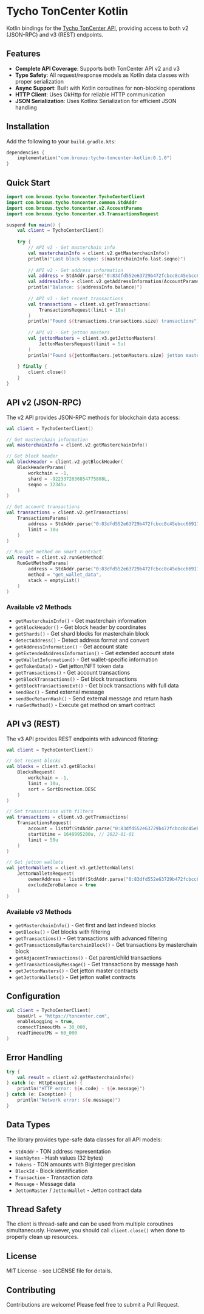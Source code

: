 # Tycho TonCenter Kotlin

Kotlin bindings for the [Tycho TonCenter API](https://github.com/broxus/tycho-toncenter), providing access to both v2 (JSON-RPC) and v3 (REST) endpoints.

## Features

- **Complete API Coverage**: Supports both TonCenter API v2 and v3
- **Type Safety**: All request/response models as Kotlin data classes with proper serialization
- **Async Support**: Built with Kotlin coroutines for non-blocking operations
- **HTTP Client**: Uses OkHttp for reliable HTTP communication
- **JSON Serialization**: Uses Kotlinx Serialization for efficient JSON handling

## Installation

Add the following to your `build.gradle.kts`:

```kotlin
dependencies {
    implementation("com.broxus:tycho-toncenter-kotlin:0.1.0")
}
```

## Quick Start

```kotlin
import com.broxus.tycho.toncenter.TychoCenterClient
import com.broxus.tycho.toncenter.common.StdAddr
import com.broxus.tycho.toncenter.v2.AccountParams
import com.broxus.tycho.toncenter.v3.TransactionsRequest

suspend fun main() {
    val client = TychoCenterClient()
    
    try {
        // API v2 - Get masterchain info
        val masterchainInfo = client.v2.getMasterchainInfo()
        println("Last block seqno: ${masterchainInfo.last.seqno}")
        
        // API v2 - Get address information
        val address = StdAddr.parse("0:83dfd552e63729b472fcbcc8c45ebcc6691702558b68ec7527e1ba403a0f31a8")
        val addressInfo = client.v2.getAddressInformation(AccountParams(address))
        println("Balance: ${addressInfo.balance}")
        
        // API v3 - Get recent transactions
        val transactions = client.v3.getTransactions(
            TransactionsRequest(limit = 10u)
        )
        println("Found ${transactions.transactions.size} transactions")
        
        // API v3 - Get jetton masters
        val jettonMasters = client.v3.getJettonMasters(
            JettonMastersRequest(limit = 5u)
        )
        println("Found ${jettonMasters.jettonMasters.size} jetton masters")
        
    } finally {
        client.close()
    }
}
```

## API v2 (JSON-RPC)

The v2 API provides JSON-RPC methods for blockchain data access:

```kotlin
val client = TychoCenterClient()

// Get masterchain information
val masterchainInfo = client.v2.getMasterchainInfo()

// Get block header
val blockHeader = client.v2.getBlockHeader(
    BlockHeaderParams(
        workchain = -1,
        shard = -9223372036854775808L,
        seqno = 12345u
    )
)

// Get account transactions
val transactions = client.v2.getTransactions(
    TransactionsParams(
        address = StdAddr.parse("0:83dfd552e63729b472fcbcc8c45ebcc6691702558b68ec7527e1ba403a0f31a8"),
        limit = 10u
    )
)

// Run get method on smart contract
val result = client.v2.runGetMethod(
    RunGetMethodParams(
        address = StdAddr.parse("0:83dfd552e63729b472fcbcc8c45ebcc6691702558b68ec7527e1ba403a0f31a8"),
        method = "get_wallet_data",
        stack = emptyList()
    )
)
```

### Available v2 Methods

- `getMasterchainInfo()` - Get masterchain information
- `getBlockHeader()` - Get block header by coordinates
- `getShards()` - Get shard blocks for masterchain block
- `detectAddress()` - Detect address format and convert
- `getAddressInformation()` - Get account state
- `getExtendedAddressInformation()` - Get extended account state
- `getWalletInformation()` - Get wallet-specific information
- `getTokenData()` - Get jetton/NFT token data
- `getTransactions()` - Get account transactions
- `getBlockTransactions()` - Get block transactions
- `getBlockTransactionsExt()` - Get block transactions with full data
- `sendBoc()` - Send external message
- `sendBocReturnHash()` - Send external message and return hash
- `runGetMethod()` - Execute get method on smart contract

## API v3 (REST)

The v3 API provides REST endpoints with advanced filtering:

```kotlin
val client = TychoCenterClient()

// Get recent blocks
val blocks = client.v3.getBlocks(
    BlocksRequest(
        workchain = -1,
        limit = 10u,
        sort = SortDirection.DESC
    )
)

// Get transactions with filters
val transactions = client.v3.getTransactions(
    TransactionsRequest(
        account = listOf(StdAddr.parse("0:83dfd552e63729b472fcbcc8c45ebcc6691702558b68ec7527e1ba403a0f31a8")),
        startUtime = 1640995200u, // 2022-01-01
        limit = 50u
    )
)

// Get jetton wallets
val jettonWallets = client.v3.getJettonWallets(
    JettonWalletsRequest(
        ownerAddress = listOf(StdAddr.parse("0:83dfd552e63729b472fcbcc8c45ebcc6691702558b68ec7527e1ba403a0f31a8")),
        excludeZeroBalance = true
    )
)
```

### Available v3 Methods

- `getMasterchainInfo()` - Get first and last indexed blocks
- `getBlocks()` - Get blocks with filtering
- `getTransactions()` - Get transactions with advanced filtering
- `getTransactionsByMasterchainBlock()` - Get transactions by masterchain block
- `getAdjacentTransactions()` - Get parent/child transactions
- `getTransactionsByMessage()` - Get transactions by message hash
- `getJettonMasters()` - Get jetton master contracts
- `getJettonWallets()` - Get jetton wallet contracts

## Configuration

```kotlin
val client = TychoCenterClient(
    baseUrl = "https://toncenter.com",
    enableLogging = true,
    connectTimeoutMs = 30_000,
    readTimeoutMs = 60_000
)
```

## Error Handling

```kotlin
try {
    val result = client.v2.getMasterchainInfo()
} catch (e: HttpException) {
    println("HTTP error: ${e.code} - ${e.message}")
} catch (e: Exception) {
    println("Network error: ${e.message}")
}
```

## Data Types

The library provides type-safe data classes for all API models:

- `StdAddr` - TON address representation
- `HashBytes` - Hash values (32 bytes)
- `Tokens` - TON amounts with BigInteger precision
- `BlockId` - Block identification
- `Transaction` - Transaction data
- `Message` - Message data
- `JettonMaster` / `JettonWallet` - Jetton contract data

## Thread Safety

The client is thread-safe and can be used from multiple coroutines simultaneously. However, you should call `client.close()` when done to properly clean up resources.

## License

MIT License - see LICENSE file for details.

## Contributing

Contributions are welcome! Please feel free to submit a Pull Request.
